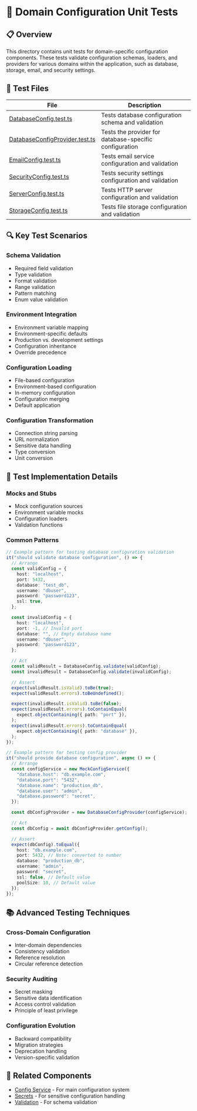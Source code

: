 # 🧪 Domain Configuration Unit Tests

## 📋 Overview

This directory contains unit tests for domain-specific configuration components. These tests validate configuration schemas, loaders, and providers for various domains within the application, such as database, storage, email, and security settings.

## 🧩 Test Files

| File                                                               | Description                                            |
| ------------------------------------------------------------------ | ------------------------------------------------------ |
| [DatabaseConfig.test.ts](./DatabaseConfig.test.ts)                 | Tests database configuration schema and validation     |
| [DatabaseConfigProvider.test.ts](./DatabaseConfigProvider.test.ts) | Tests the provider for database-specific configuration |
| [EmailConfig.test.ts](./EmailConfig.test.ts)                       | Tests email service configuration and validation       |
| [SecurityConfig.test.ts](./SecurityConfig.test.ts)                 | Tests security settings configuration and validation   |
| [ServerConfig.test.ts](./ServerConfig.test.ts)                     | Tests HTTP server configuration and validation         |
| [StorageConfig.test.ts](./StorageConfig.test.ts)                   | Tests file storage configuration and validation        |

## 🔍 Key Test Scenarios

### Schema Validation

- Required field validation
- Type validation
- Format validation
- Range validation
- Pattern matching
- Enum value validation

### Environment Integration

- Environment variable mapping
- Environment-specific defaults
- Production vs. development settings
- Configuration inheritance
- Override precedence

### Configuration Loading

- File-based configuration
- Environment-based configuration
- In-memory configuration
- Configuration merging
- Default application

### Configuration Transformation

- Connection string parsing
- URL normalization
- Sensitive data handling
- Type conversion
- Unit conversion

## 🔧 Test Implementation Details

### Mocks and Stubs

- Mock configuration sources
- Environment variable mocks
- Configuration loaders
- Validation functions

### Common Patterns

```typescript
// Example pattern for testing database configuration validation
it("should validate database configuration", () => {
  // Arrange
  const validConfig = {
    host: "localhost",
    port: 5432,
    database: "test_db",
    username: "dbuser",
    password: "password123",
    ssl: true,
  };

  const invalidConfig = {
    host: "localhost",
    port: -1, // Invalid port
    database: "", // Empty database name
    username: "dbuser",
    password: "password123",
  };

  // Act
  const validResult = DatabaseConfig.validate(validConfig);
  const invalidResult = DatabaseConfig.validate(invalidConfig);

  // Assert
  expect(validResult.isValid).toBe(true);
  expect(validResult.errors).toBeUndefined();

  expect(invalidResult.isValid).toBe(false);
  expect(invalidResult.errors).toContainEqual(
    expect.objectContaining({ path: "port" }),
  );
  expect(invalidResult.errors).toContainEqual(
    expect.objectContaining({ path: "database" }),
  );
});

// Example pattern for testing config provider
it("should provide database configuration", async () => {
  // Arrange
  const configService = new MockConfigService({
    "database.host": "db.example.com",
    "database.port": "5432",
    "database.name": "production_db",
    "database.user": "admin",
    "database.password": "secret",
  });

  const dbConfigProvider = new DatabaseConfigProvider(configService);

  // Act
  const dbConfig = await dbConfigProvider.getConfig();

  // Assert
  expect(dbConfig).toEqual({
    host: "db.example.com",
    port: 5432, // Note: converted to number
    database: "production_db",
    username: "admin",
    password: "secret",
    ssl: false, // Default value
    poolSize: 10, // Default value
  });
});
```

## 📚 Advanced Testing Techniques

### Cross-Domain Configuration

- Inter-domain dependencies
- Consistency validation
- Reference resolution
- Circular reference detection

### Security Auditing

- Secret masking
- Sensitive data identification
- Access control validation
- Principle of least privilege

### Configuration Evolution

- Backward compatibility
- Migration strategies
- Deprecation handling
- Version-specific validation

## 🔗 Related Components

- [Config Service](../README.md) - For main configuration system
- [Secrets](../secrets/README.md) - For sensitive configuration handling
- [Validation](../../validation/README.md) - For schema validation
